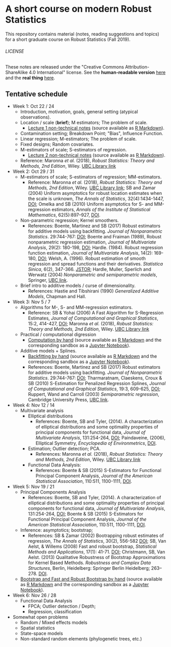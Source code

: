 # A short course on modern Robust Statistics

This repository contains material (notes, reading suggestions and topics) for a short
graduate course on Robust Statistics (Fall 2019).


###### LICENSE
These notes are released under the
"Creative Commons Attribution-ShareAlike 4.0 International" license.
See the **human-readable version** [here](https://creativecommons.org/licenses/by-sa/4.0/)
and the **real thing** [here](https://creativecommons.org/licenses/by-sa/4.0/legalcode).

## Tentative schedule

- Week 1: Oct 22 / 24
    - Introduction, motivation, goals, general setting (atypical observations).
    - Location / scale (**brief**); M estimators; The problem of scale.
        - [Lecture 1 non-technical notes](Lecture1.md) (source available as
            [R Markdown](Lecture1.Rmd)).
    - Contamination setting; Breakdown Point; "Bias", Influence Function.
    - Linear regression; M-estimators; The problem of scale.
    - Fixed designs;  Random covariates.  
    - M-estimators of scale; S-estimators of regression.
        - [Lecture 2 non-technical notes](Lecture2.md) (source available as
            [R Markdown](Lecture2.Rmd)).
    - Reference: Maronna *et al.* (2018), *Robust Statistics: Theory and Methods, 2nd Edition*, Wiley. [UBC Library link](http://tinyurl.com/wyfryxa)
- Week 2: Oct 29 / 31
    - M-estimators of scale; S-estimators of regression; MM-estimators.
        - Reference: Maronna *et al.* (2018), *Robust Statistics: Theory and Methods, 2nd Edition*, Wiley. [UBC Library link](http://tinyurl.com/wyfryxa);
        SB and Zamar (2004) Uniform asymptotics for robust location estimates when the scale is unknown,
        *The Annals of Statistics*, 32(4):1434-1447, [DOI](https://doi.org/10.1214/009053604000000544);
        Omelka and SB (2010) Uniform asymptotics for S- and MM-regression estimators, *Annals of the Institute of Statistical Mathematics*, 62(5):897–927, [DOI](https://doi.org/10.1007/s10463-008-0189-x).
    - Non-parametric regression;  Kernel smoothers.
        - References: Boente, Martinez and SB (2017) Robust estimators for
          additive models using backfitting. *Journal of Nonparametric
          Statistics*. 29:744-767:
          [DOI](https://doi.org/10.1080/10485252.2017.1369077);
          Boente and Fraiman (1989), Robust nonparametric regression estimation,
          *Journal of Multivariate Analysis*, 29(2): 180-198,
          [DOI](https://doi.org/10.1016/0047-259X(89)90023-7);
         Hardle.  (1984). Robust regression function estimation, *Journal of Multivariate
         Analysis*,  14(2): 169-180, [DOI](
         https://doi.org/10.1016/0047-259X(84)90003-4);
         Welsh, A. (1996). Robust estimation of smooth regression and spread functions and their derivatives. *Statistica Sinica*, 6(2), 347-366. [JSTOR](https://www.jstor.org/stable/24306020);
         Hardle, Muller, Sperlich and Werwatz (2004) *Nonparametric and semiparametric models*, Springer, [UBC link](http://tinyurl.com/rn7z29x).
    - Brief intro to additive models / curse of dimensionality.
        - References: Hastie and Tibshirani (1990) *Generalized Additive Models*, Chapman and Hall.
- Week 3: Nov 5 / 7
    - Algorithms for M-, S- and MM-regression estimators.
        - Reference: SB & Yohai (2006) A Fast Algorithm for S-Regression Estimates, *Journal of
          Computational and Graphical Statistics*, 15:2, 414-427, [DOI](https://doi.org/10.1198/106186006X113629);
          Maronna *et al.* (2018), *Robust Statistics: Theory and Methods, 2nd Edition*, Wiley. [UBC Library link](http://tinyurl.com/wyfryxa)
    - Practical / computational digression
        - [Computation by hand](Simple_examples.md) (source available as
        [R Markdown](Simple_examples.Rmd) and the corresponding sandbox as a
        [Jupyter Notebook](Simple_examples.ipynb)).
    - Additive models  + Splines.
        - [Backfitting by hand](Example-backfitting.md) (source available as
        [R Markdown](Example-backfitting.Rmd) and the corresponding sandbox as a
        [Jupyter Notebook](Example-backfitting.ipynb)).
        - References: Boente, Martinez and SB (2017) Robust estimators for
          additive models using backfitting. *Journal of Nonparametric
          Statistics*. 29:744-767:
          [DOI](https://doi.org/10.1080/10485252.2017.1369077);
           Tharmaratnam, Claeskens, Croux & SB (2010) S-Estimation for Penalized Regression Splines, *Journal of Computational and Graphical Statistics*, 19:3, 609-625, [DOI](https://doi.org/10.1198/jcgs.2010.08149);
           Ruppert, Wand and Carroll (2003) *Semiparametric regression*, Cambridge University Press, [UBC link](http://tinyurl.com/qtdua46).
- Week 4: Nov 12 / 14
    - Multivariate analysis
         - Elliptical distributions
            - References: Boente, SB and Tyler,  (2014). A characterization of elliptical distributions and some optimality properties of principal components for functional data,  *Journal of Multivariate Analysis*, 131:254-264, [DOI](https://doi.org/10.1016/j.jmva.2014.07.006);
            Paindaveine, (2006), Elliptical Symmetry, *Encyclopedia of Environmetrics*,
            [DOI](https://doi.org/10.1002/9780470057339.vnn081).
         - Estimation; Outlier detection; PCA.
              - References: Maronna *et al.* (2018), *Robust Statistics: Theory and Methods, 2nd Edition*, Wiley. [UBC Library link](http://tinyurl.com/wyfryxa)
        - Functional Data Analysis:
            - References: Boente & SB (2015) S-Estimators for Functional Principal Component Analysis, *Journal of the American Statistical Association*, 110:511, 1100-1111, [DOI](https://doi.org/10.1080/01621459.2014.946991).
- Week 5: Nov 19 / 21
     - Principal Components Analysis
        - References: Boente, SB and Tyler,  (2014). A characterization of elliptical distributions and some optimality properties of principal components for functional data,  *Journal of Multivariate Analysis*, 131:254-264, [DOI](https://doi.org/10.1016/j.jmva.2014.07.006);
         Boente & SB (2015) S-Estimators for Functional Principal Component Analysis, *Journal of the American Statistical Association*, 110:511, 1100-1111, [DOI](https://doi.org/10.1080/01621459.2014.946991).
    - Inference: asymptotics; bootstrap;
        - References: SB & Zamar (2002) Bootrapping robust estimates of regression,
        *The Annals of Statistics*, 30(2), 556-582 [DOI](https://doi.org/10.1214/aos/1021379865);
        SB, Van Aelst, & Willems (2008) Fast and robust bootstrap, *Statistical
        Methods and Applications*, 17(1): 41-71. [DOI](https://doi.org/10.1007/s10260-007-0048-6);
        Christmann, SB, Van Aelst. (2013) Qualitative Robustness of Bootstrap Approximations for Kernel Based Methods.
        *Robustness and Complex Data Structures*, Berlin, Heidelberg: Springer Berlin Heidelberg; 263–278.
        [DOI](http://dx.doi.org/10.1007/978-3-642-35494-6_16).
    - [Bootstrap and Fast and Robust Bootstrap by hand](Bootstrap.md)
        (source available as [R Markdown](Bootstrap.Rmd) and the corresponding
        sandbox as a [Jupyter Notebook](Bootstrap.ipynb)).
- Week 6: Nov 26 / 28
    - Functional Data Analysis
         - FPCA; Outlier detection / Depth;
        - Regression, classification
- Somewhat open problems
    - Random / Mixed effects models
    - Spatial statistics
    - State-space models
    - Non-standard random elements (phylogenetic trees, etc.)
